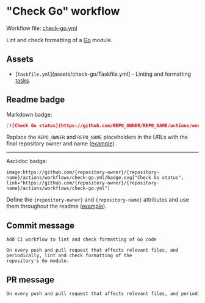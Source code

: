 # "Check Go" workflow

Workflow file: [check-go.yml](check-go.yml)

Lint and check formatting of a [Go](https://golang.org/) module.

## Assets

- [`Taskfile.yml`](assets/check-go/Taskfile.yml] - Linting and formatting [tasks](https://taskfile.dev/).

## Readme badge

Markdown badge:

```markdown
[![Check Go status](https://github.com/REPO_OWNER/REPO_NAME/actions/workflows/check-go.yml/badge.svg)](https://github.com/REPO_OWNER/REPO_NAME/actions/workflows/check-go.yml)
```

Replace the `REPO_OWNER` and `REPO_NAME` placeholders in the URLs with the final repository owner and name ([example](https://raw.githubusercontent.com/arduino-libraries/ArduinoIoTCloud/master/README.md)).

---

Asciidoc badge:

```adoc
image:https://github.com/{repository-owner}/{repository-name}/actions/workflows/check-go.yml/badge.svg["Check Go status", link="https://github.com/{repository-owner}/{repository-name}/actions/workflows/check-go.yml"]
```

Define the `{repository-owner}` and `{repository-name}` attributes and use them throughout the readme ([example](https://raw.githubusercontent.com/arduino-libraries/WiFiNINA/master/README.adoc)).

## Commit message

```
Add CI workflow to lint and check formatting of Go code

On every push and pull request that affects relevant files, and periodically, lint and check formatting of the
repository's Go module.
```

## PR message

```markdown
On every push and pull request that affects relevant files, and periodically, lint and check formatting of the repository's [Golang](https://golang.org/) module.
```
